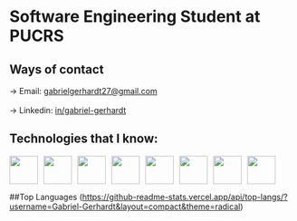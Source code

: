 
# Software Engineering Student at PUCRS


## Ways of contact
-> Email: gabrielgerhardt27@gmail.com
<br></br>
-> Linkedin: [in/gabriel-gerhardt](https://www.linkedin.com/in/gabriel-gerhardt-0a8b852b9/)


## Technologies that I know:
<div style="display: flex; gap: 10px;">

<img height="50px" width="50px" src="https://cdn.jsdelivr.net/gh/devicons/devicon@latest/icons/python/python-plain-wordmark.svg" />
<img height="50px" width="50px" src="https://cdn.jsdelivr.net/gh/devicons/devicon@latest/icons/typescript/typescript-plain.svg" />
<img height="50px" width="50px" src="https://cdn.jsdelivr.net/gh/devicons/devicon@latest/icons/react/react-original-wordmark.svg" /> 
<img height="50px" width="50px" src="https://cdn.jsdelivr.net/gh/devicons/devicon@latest/icons/html5/html5-plain-wordmark.svg" />
<img height="50px" width="50px" src="https://cdn.jsdelivr.net/gh/devicons/devicon@latest/icons/css3/css3-plain-wordmark.svg" />
<img height="50px" width="50px" src="https://cdn.jsdelivr.net/gh/devicons/devicon@latest/icons/postgresql/postgresql-plain-wordmark.svg" />
<img height=50px width=50px src="https://cdn.jsdelivr.net/gh/devicons/devicon@latest/icons/bash/bash-plain.svg" />
<img height=50px width=50px src="https://cdn.jsdelivr.net/gh/devicons/devicon@latest/icons/go/go-original.svg" />
</div>

##Top Languages
(https://github-readme-stats.vercel.app/api/top-langs/?username=Gabriel-Gerhardt&layout=compact&theme=radical)
